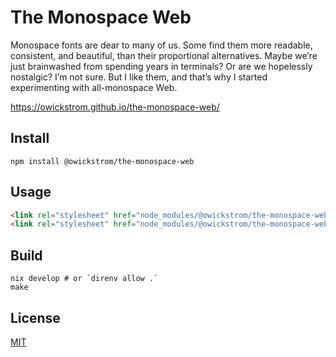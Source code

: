 # The Monospace Web

Monospace fonts are dear to many of us. Some find them more readable, consistent, and beautiful, than their proportional alternatives. Maybe we’re just brainwashed from spending years in terminals? Or are we hopelessly nostalgic? I’m not sure. But I like them, and that’s why I started experimenting with all-monospace Web.

https://owickstrom.github.io/the-monospace-web/

## Install

```
npm install @owickstrom/the-monospace-web
```

## Usage

```html
<link rel="stylesheet" href="node_modules/@owickstrom/the-monospace-web/dist/reset.css">
<link rel="stylesheet" href="node_modules/@owickstrom/the-monospace-web/dist/index.css">
```

## Build

```
nix develop # or `direnv allow .`
make
```

## License

[MIT](LICENSE.md)
